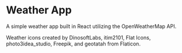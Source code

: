 # Weather App

A simple weather app built in React utilizing the OpenWeatherMap API. 

Weather icons created by DinosoftLabs, itim2101, Flat Icons, photo3idea_studio, Freepik, and geotatah from Flaticon.
